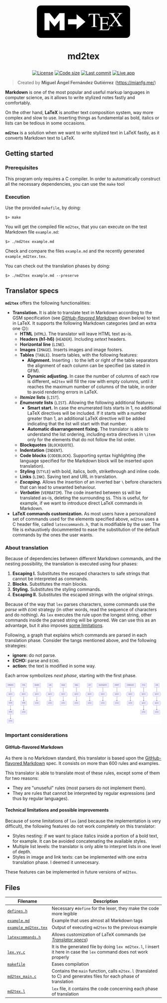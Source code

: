 <p align="center">
    <a href="https://mianfg.me"><img src="./resources/logo.png" width="300px"></a>
</p>

<h1 align="center"><p align="center">md2tex</h1></h1>
<p align="center" id="badges">
    <a href="https://github.com/mianfg/md2tex/blob/master/LICENSE"><img src="https://img.shields.io/github/license/mianfg/md2tex" alt="License"></a> <a href="#"><img src="https://img.shields.io/github/languages/code-size/mianfg/md2tex" alt="Code size"></a> <a href="https://github.com/mianfg/md2tex/commits"><img src="https://img.shields.io/github/last-commit/mianfg/md2tex" alt="Last commit"></a> <a href="https://md2tex.mianfg.me"><img src="https://img.shields.io/badge/-live%20app-orange" alt="Live app"></a>
</p>

> Created by **Miguel Ángel Fernández Gutiérrez** (<https://mianfg.me/>)

**Markdown** is one of the most popular and useful markup languages in computer science, as it allows to write stylized notes fastly and comfortably.

On the other hand, **LaTeX** is another text composition system, way more complex and slow to use. Inserting things as fundamental as bold, italics or lists can be tedious in some occasions.

**`md2tex`** is a solution when we want to write stylized text in LaTeX fastly, as it converts Markdown text to LaTeX.

## Getting started

### Prerequisites

This program only requires a C compiler. In order to automatically construct all the necessary dependencies, you can use the `make` tool

### Execution

Use the provided `makefile`, by doing:

~~~
$> make
~~~

You will get the compiled file `md2tex`, that you can execute on the test Markdown file `example.md`:

~~~
$> ./md2tex example.md
~~~

Check and compare the files `example.md` and the recently generated `example_md2tex.tex`.

You can check out the translation phases by doing:

~~~
$> ./md2tex example.md --preserve
~~~

## Translator specs

**`md2tex`** offers the following functionalities:

* **Translation.** It is able to translate text in Markdown according to the GSM specification (see [_GitHub-flavored Markdown_](#github-flavored-markdown) down below) to text in LaTeX. It supports the following Markdown categories (and an extra one :wink:):
  * **HTML** (`HTML`). The translator will leave HTML text as-is.
  * **Headers (h1-h6)** (`HEADER`). Including _setext_ headers.
  * **Horizontal line** (`LINE`).
  * **Images** (`IMAGE`). Inserts images and image footers.
  * **Tables** (`TABLE`). Inserts tables, with the following features:
    * **Alignment.** Inserting `:` to the left or right of the table separators the alignment of each column can be specified (as stated in GFM).
    * **Dynamic adjusting.** In case the number of columns of each row is different, `md2tex` will fill the row with empty columns, until it reaches the maximum number of columns of the table, in order to avoid rendering errors in LaTeX.
  * **_Itemize_ lists** (`LIST`).
  * **_Enumerate_ lists** (`LIST`). Allowing the following additional features:
    * **Smart start.** In case the enumerated lists starts in 1, no additional LaTeX directives will be included. If it starts with a number greater than 1, an additional LaTeX directive will be added indicating that the list will start with that number.
    * **Automatic disarrangement fixing.** The translator is able to understand the list ordering, including extra directives in `\item` only for the elements that do not follow the list order.
  * **Blockquotes** (`BLOCKQUOTE`).
  * **Indentation** (`INDENT`).
  * **Code blocks** (`CODEBLOCK`). Supporting syntax highlighting (the language specified for the Markdown block will be inserted upon translation).
  * **Styling** (`STYLE`) with bold, italics, both, strikethrough and inline code.
  * **Links** (`LINK`). Saving text and URL in translation.
  * ***Escaping.*** Allows the insertion of an inverted bar `\` before characters that can lead to unwanted behaviour.
  * **_Verbatim_** (`VERBATIM`). The code inserted between `$$` will be translated as-is, deleting the surrounding `$$`. This is useful, for example, if we want to introduce direct LaTeX commands in Markdown.
* **LaTeX commands customization.** As most users have a personalized set of commands used for the elements specified above, `md2tex` uses a C header file, called `latexcommands.h`, that is modifiable by the user. The file is exhaustively docummented to ease the substitution of the default commands by the ones the user wants.

### About translation

Because of dependencies between different Markdown commands, and the nesting possibility, the translation is executed using four phases:

1. **Escaping I.** Substitutes the escaped characters to safe strings that cannot be interpreted as commands.
2. **Blocks.** Substitutes the main blocks.
3. **Styling.** Substitutes the styling commands.
4. **Escaping II.** Substitutes the escaped strings with the original strings.

Because of the way that `lex` parses characters, some commands use the _parse with `ECHO`_ strategy (in other words, read the sequence of characters and do nothing). As `lex` executes the rule upon the longest string, other commands inside the parsed string will be ignored. We can use this as an advantage, but it also imposes [some limitations](#technical-limitations-and-possible-improvements).

Following, a graph that explains which commands are parsed in each translation phase. Consider the tangs mentioned above, and the following strategies:

* **ignore:** do not parse.
* **ECHO:** parse and `ECHO`.
* **action:** the text is modified in some way.

Each arrow symbolizes _next phase_, starting with the first phase.

![phasegraph](./resources/phasegraph.png)

### Important considerations

#### GitHub-flavored Markdown

As there is no Markdown standard, this translator is based upon the [GitHub-flavored Markdown](https://github.github.com/gfm/) spec. It consists on more than 600 rules and examples.

This translator is able to translate most of these rules, except some of them for two reasons:

* They are "unuseful" rules (most parsers do not implement them).
* They are rules that cannot be interpreted by regular expressions (and thus by regular languages).

#### Technical limitations and possible improvements

Because of some limitations of `lex` (and because the implementation is very difficult), the following features do not work completely on this translator:

* Styles nesting: if we want to place italics inside a portion of a bold text, for example. It can be avoided concatenating the available styles.
* Multiple list levels: the translator is only able to interpret lists in one level of depth.
* Styles in image and link texts: can be implemented with one extra translation phase. I deemed it unnecesary.

These features can be implemented in future versions of `md2tex`.

## Files

| Filename | Description |
| --- | --- |
| [`defines.h`](./defines.h) | Necessary `#define` for the lexer, they make the code more legible |
| [`example.md`](./example.md) | Example that uses almost all Markdown tags |
| [`example_md2tex.tex`](./example_md2tex.tex) | Output of executing `md2tex` to the previous example |
| [`latexcommands.h`](./latexcommands.h) | Allows customization of LaTeX commands (se [_Translator specs_](#translator-specs)) |
| [`lex.yy.c`](./lex.yy.c) | It is the generated file by doing `lex md2tex.l`, I insert it here in case the `lex` command does not work properly |
| [`makefile`](./makefile) | Eases compilation |
| [`md2tex_main.c`](./md2tex_main.c) | Contains the `main` function, calls `m2tex.l` (translated to C) and generates files for each phase of translation |
| [`md2tex.l`](./md2tex.l) | `lex` file, it contains the code concerning each phase of translation |
